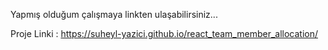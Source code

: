 Yapmış olduğum çalışmaya linkten ulaşabilirsiniz...

Proje Linki : https://suheyl-yazici.github.io/react_team_member_allocation/
